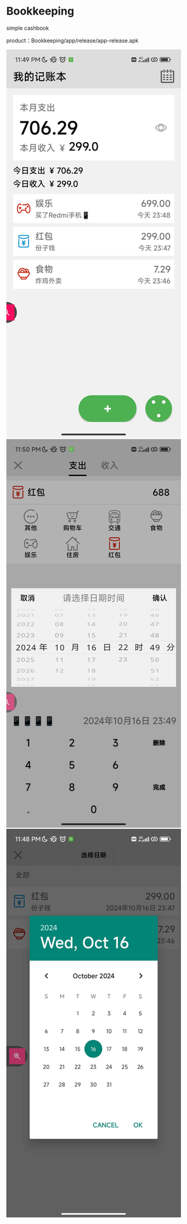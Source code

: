# Bookkeeping
 simple cashbook

product：Bookkeeping/app/release/app-release.apk

![Screenshot](https://github.com/JenmingTang/Bookkeeping/blob/main/Screenshot.jpg)  
![Screenshot - 2](https://github.com/JenmingTang/Bookkeeping/blob/main/Screenshot%20-%202.jpg)  
![Screenshot - 3](https://github.com/JenmingTang/Bookkeeping/blob/main/Screenshot%20-%203.jpg)
